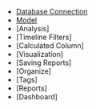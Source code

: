 - [Database Connection](Database_Connection_TD.md)
- [Model](Model_TD.md)
- [Analysis]
- [Timeline Filters]
- [Calculated Column]
- [Visualization]
- [Saving Reports]
- [Organize]
- [Tags]
- [Reports]
- [Dashboard]
